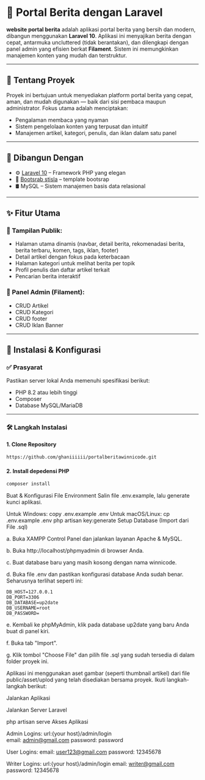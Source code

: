 # 📰 Portal Berita dengan Laravel

**website portal berita** adalah aplikasi portal berita yang bersih dan modern, dibangun menggunakan **Laravel 10**. Aplikasi ini menyajikan berita dengan cepat, antarmuka uncluttered (tidak berantakan), dan dilengkapi dengan panel admin yang efisien berkat **Filament**. Sistem ini memungkinkan manajemen konten yang mudah dan terstruktur.

---

## 🌟 Tentang Proyek

Proyek ini bertujuan untuk menyediakan platform portal berita yang cepat, aman, dan mudah digunakan — baik dari sisi pembaca maupun administrator. Fokus utama adalah menciptakan:

- Pengalaman membaca yang nyaman
- Sistem pengelolaan konten yang terpusat dan intuitif
- Manajemen artikel, kategori, penulis, dan iklan dalam satu panel

---

## 🚀 Dibangun Dengan

- ⚙️ [Laravel 10](https://laravel.com/) – Framework PHP yang elegan
- 🧱 [Bootsrab stisla]([https://filamentphp.com/](https://react-free-admin-dashboard-template.netlify.app)) – template bootsrap
- 🛢️ MySQL – Sistem manajemen basis data relasional

---

## ✨ Fitur Utama

### 📰 Tampilan Publik:
- Halaman utama dinamis (navbar, detail berita, rekomenadasi berita, berita terbaru, komen, tags, iklan, footer)
- Detail artikel dengan fokus pada keterbacaan
- Halaman kategori untuk melihat berita per topik
- Profil penulis dan daftar artikel terkait
- Pencarian berita interaktif

### 🔧 Panel Admin (Filament):
- CRUD Artikel
- CRUD Kategori
- CRUD footer
- CRUD Iklan Banner

---

## 🔧 Instalasi & Konfigurasi

### ✅ Prasyarat

Pastikan server lokal Anda memenuhi spesifikasi berikut:

- PHP 8.2 atau lebih tinggi
- Composer
- Database MySQL/MariaDB

---

### 🛠️ Langkah Instalasi

#### 1. Clone Repository

```bash
https://github.com/ghaniiiiii/portalberitawinnicode.git
```

#### 2. Install depedensi PHP

```bash
composer install
```
Buat & Konfigurasi File Environment Salin file .env.example, lalu generate kunci aplikasi.

Untuk Windows: copy .env.example .env
Untuk macOS/Linux: cp .env.example .env
php artisan key:generate
Setup Database (Import dari File .sql)

a. Buka XAMPP Control Panel dan jalankan layanan Apache & MySQL.

b. Buka http://localhost/phpmyadmin di browser Anda.

c. Buat database baru yang masih kosong dengan nama winnicode.

d. Buka file .env dan pastikan konfigurasi database Anda sudah benar. Seharusnya terlihat seperti ini:

```DB_CONNECTION=mysql
DB_HOST=127.0.0.1
DB_PORT=3306
DB_DATABASE=up2date
DB_USERNAME=root
DB_PASSWORD=
```
e. Kembali ke phpMyAdmin, klik pada database up2date yang baru Anda buat di panel kiri.

f. Buka tab "Import".

g. Klik tombol "Choose File" dan pilih file .sql yang sudah tersedia di dalam folder proyek ini.


Aplikasi ini menggunakan aset gambar (seperti thumbnail artikel)  dari file public/asset/uplod yang telah disediakan bersama proyek. Ikuti langkah-langkah berikut:


Jalankan Aplikasi

Jalankan Server Laravel

php artisan serve
Akses Aplikasi

Admin Logins:
url:{your host}/admin/login   
email: admin@gmail.com
password: password

User Logins:
email: user123@gmail.com
password: 12345678

Writer Logins:
url:{your host}/admin/login
email: writer@gmail.com
password: 12345678
